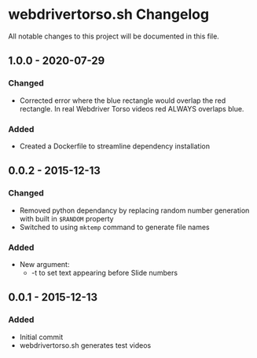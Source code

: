 # webdrivertorso.sh Changelog
All notable changes to this project will be documented in this file.

## 1.0.0 - 2020-07-29
### Changed
- Corrected error where the blue rectangle would overlap the red rectangle. In real Webdriver Torso videos red ALWAYS overlaps blue.

### Added
- Created a Dockerfile to streamline dependency installation

## 0.0.2 - 2015-12-13
### Changed
- Removed python dependancy by replacing random number generation with built in `$RANDOM` property
- Switched to using `mktemp` command to generate file names

### Added
- New argument:
    * -t to set text appearing before Slide numbers

## 0.0.1 - 2015-12-13
### Added
- Initial commit
- webdrivertorso.sh generates test videos